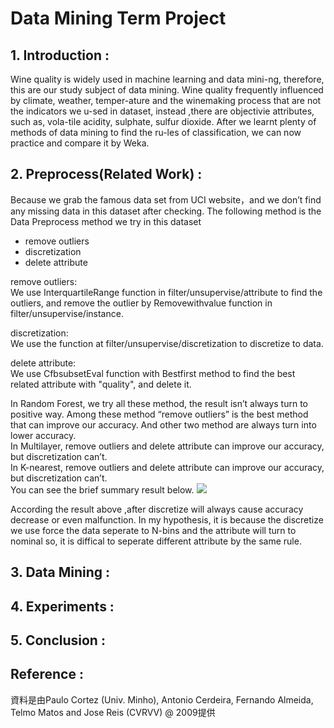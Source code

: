 # Data Mining Term Project

## 1.	Introduction :
Wine quality is widely used in machine learning and data mini-ng, therefore, this are our study subject of data mining.
Wine quality frequently influenced by climate, weather, temper-ature and the winemaking process that are not the indicators we u-sed in dataset, instead ,there are objectivie attributes, such as, vola-tile acidity, sulphate, sulfur dioxide.
After we learnt plenty of methods of data mining to find the ru-les of classification, we can now practice and compare it by Weka.

## 2.	Preprocess(Related Work) :
Because we grab the famous data set from UCI website，and we don’t find any missing data in this dataset after checking.
The following method is the Data Preprocess method we try in this dataset
* remove outliers
* discretization
* delete attribute</br>

remove outliers:</br>
We use InterquartileRange function in filter/unsupervise/attribute to find the  outliers, and remove the outlier by Removewithvalue function in filter/unsupervise/instance.</br>

discretization:</br>
We use the function at filter/unsupervise/discretization to discretize to data.

delete attribute:</br>
We use CfbsubsetEval function with Bestfirst method to find the best related attribute with "quality", and delete it.</br>

In Random Forest, we try all these method, the result isn’t always turn to positive way. Among these method “remove outliers” is the best method that can improve our accuracy. And other two method are always turn into lower accuracy.</br>
In Multilayer, remove outliers and delete attribute can improve our accuracy, but discretization can’t.</br>
In K-nearest, remove outliers and delete attribute can improve our accuracy, but discretization can’t.</br>
You can see the brief summary result below.
![](https://i.imgur.com/hWc3slN.png)

According the result above ,after discretize will always cause accuracy decrease or even malfunction. In my hypothesis, it is because the discretize we use force the data seperate to N-bins and the attribute will turn to nominal so, it is diffical to seperate different attribute by the same rule.  
  
  
## 3.	Data Mining :

## 4.	Experiments :
## 5.	Conclusion :

## Reference : 
資料是由Paulo Cortez (Univ. Minho), Antonio Cerdeira, Fernando Almeida, Telmo Matos and Jose Reis (CVRVV) @ 2009提供